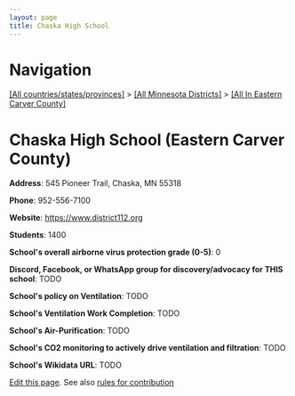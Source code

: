 ```yaml
---
layout: page
title: Chaska High School
---
```

# Navigation

[[All countries/states/provinces]](../../..) > [[All Minnesota Districts]](../..) > [[All In Eastern Carver County]](..)

# Chaska High School (Eastern Carver County)

**Address**: 545 Pioneer Trail, Chaska, MN 55318

**Phone**: 952-556-7100

**Website**: <https://www.district112.org>

**Students**: 1400

**School's overall airborne virus protection grade (0-5)**: 0

**Discord, Facebook, or WhatsApp group for discovery/advocacy for THIS school**: TODO

**School's policy on Ventilation**: TODO

**School's Ventilation Work Completion**: TODO

**School's Air-Purification**: TODO

**School's CO2 monitoring to actively drive ventilation and filtration**: TODO

**School's Wikidata URL**: TODO


[Edit this page](https://github.com/ventilate-schools/MN/edit/main/./Eastern_Carver_County/Chaska_High_School.md). See also [rules for contribution](../../../contribution-rules/)